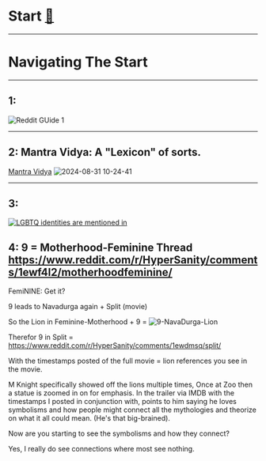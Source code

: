 # Start [🔁](https://www.reddit.com/r/HyperSanity/comments/1etbvra/what_is_vedic_wip/)
---------------------------------------------------------------------------------------------------------------------------------------------------------------------------------------------------------------------------------------------------------------------------

# Navigating The Start
--------------------------------------------------------------------------------------------------------------------------------------------------------------------------------------------------------------------------
## 1: 
![Reddit GUide 1](https://github.com/user-attachments/assets/4eb72dc9-03de-44fd-a979-307484159884)

--------------------------------------------------------------------------------------------------------------------------------------------------------------------------------------------------------------------------
## 2: Mantra Vidya: A "Lexicon" of sorts.
[Mantra Vidya](https://www.reddit.com/r/HyperSanity/comments/1ewcst1/whispers_of_the_eternal/)
![2024-08-31 10-24-41](https://github.com/user-attachments/assets/d898c416-f3dd-44d3-a241-196cd549ca1b)

--------------------------------------------------------------------------------------------------------------------------------------------------------------------------------------------------------------------------

## 3: 
[![LGBTQ identities are mentioned in](https://github.com/user-attachments/assets/45930b34-22a1-4758-8044-7ffda9711c91)](https://en.wikipedia.org/wiki/Navadurga)


## 4: 9 = Motherhood-Feminine Thread https://www.reddit.com/r/HyperSanity/comments/1ewf4l2/motherhoodfeminine/

FemiNINE: Get it?

9 leads to Navadurga again + Split (movie)

So the Lion in Feminine-Motherhood + 9 = ![9-NavaDurga-Lion](https://github.com/user-attachments/assets/8b283d12-636f-4d46-890c-f2598a7f4acd)

Therefor 9 in Split = https://www.reddit.com/r/HyperSanity/comments/1ewdmsq/split/

With the timestamps posted of the full movie = lion references you see in the movie.

M Knight specifically showed off the lions multiple times, Once at Zoo then a statue is zoomed in on for emphasis.
In the trailer via IMDB with the timestamps I posted in conjunction with, points to him saying he loves symbolisms and how people might connect all the mythologies and theorize on what it all could mean.
(He's that big-brained).

Now are you starting to see the symbolisms and how they connect?

Yes, I really do see connections where most see nothing.


